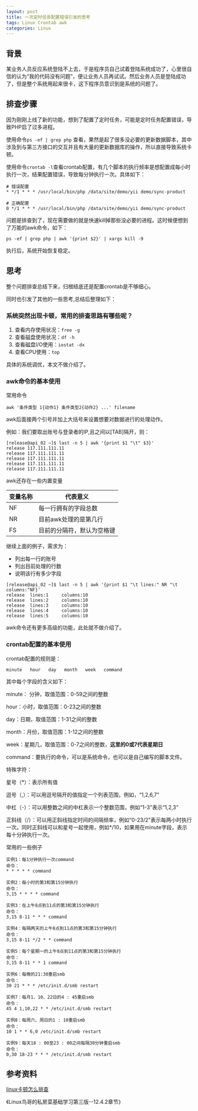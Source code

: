 ```yaml
---
layout: post
title: 一次定时任务配置错误引发的思考
tags: Linux Crontab awk
categories: Linux 
---
```


## 背景

某业务人员反应系统登陆不上去，于是程序员自己试着登陆系统成功了，心里很自信的认为“我的代码没有问题”，便让业务人员再试试。然后业务人员是登陆成功了，但是整个系统用起来很卡，这下程序员意识到是系统的问题了。

## 排查步骤

因为刚刚上线了新的功能，想到了配置了定时任务，可能是定时任务配置错误，导致PHP启了过多进程。

使用命令`ps -ef | grep php` 查看，果然是起了很多没必要的更新数据脚本，其中涉及到与第三方接口的交互并且有大量的更新数据库的操作，所以直接导致系统卡顿。

使用命令`crontab -l`查看crontab配置，有几个脚本的执行频率是想配置成每小时执行一次，结果配置错误，导致每分钟执行一次。具体如下：

```shell
# 错误配置
* */1 * * * /usr/local/bin/php /data/site/demo/yii demo/sync-product

# 正确配置
0 */1 * * * /usr/local/bin/php /data/site/demo/yii demo/sync-product
```

问题是排查到了，现在需要做的就是快速kill掉那些没必要的进程。这时候便想到了万能的awk命令，如下：

```shell
ps -ef | grep php | awk '{print $2}' | xargs kill -9
```

执行后，系统开始恢复稳定。

## 思考

整个问题排查总结下来，归根结底还是配置crontab是不够细心。

同时也引发了其他的一些思考,总结后整理如下：

### 系统突然出现卡顿，常用的排查思路有哪些呢？

1. 查看内存使用状况：`free -g`
2. 查看磁盘使用状况：`df -h`
3. 查看磁盘I/O使用：`iostat -dx`
4. 查看CPU使用：`top`

具体的系统调优，本文不做介绍了。

### awk命令的基本使用

常用命令

```shell
awk '条件类型 1{动作1} 条件类型2{动作2} ...' filename
```

awk后面接两个引号并加上大括号来设置想要对数据进行的处理动作。

例如：我们要取出账号与登录者的IP,且之间以[TAB]隔开，则：

```shell
[release@api_02 ~]$ last -n 5 | awk '{print $1 "\t" $3}'
release	117.111.111.11
release	117.111.111.11
release	117.111.111.11
release	117.111.111.11
release	117.111.111.11
```

awk还存在一些内置变量

| 变量名称 | 代表意义                   |
| -------- | -------------------------- |
| NF       | 每一行拥有的字段总数       |
| NR       | 目前awk处理的是第几行      |
| FS       | 目前的分隔符，默认为空格键 |

继续上面的例子，需求为：

- 列出每一行的账号
- 列出目前处理的行数
- 说明该行有多少字段

```shell
[release@api_02 ~]$ last -n 5 | awk '{print $1 "\t lines:" NR "\t columns:"NF}'
release	 lines:1	 columns:10
release	 lines:2	 columns:10
release	 lines:3	 columns:10
release	 lines:4	 columns:10
release	 lines:5	 columns:10
```

awk命令还有更多高级的功能，此处就不做介绍了。



### crontab配置的基本使用

crontab配置的规则是：

```she
minute   hour   day   month   week   command
```

其中每个字段的含义如下：

minute： 分钟，取值范围：0-59之间的整数

hour：小时，取值范围：0-23之间的整数

day：日期，取值范围：1-31之间的整数

month：月份，取值范围：1-12之间的整数

week：星期几，取值范围：0-7之间的整数，**这里的0或7代表星期日**

command：要执行的命令，可以是系统命令，也可以是自己编写的脚本文件。



特殊字符：

星号（*）：表示所有值

逗号（,）：可以用逗号隔开的值指定一个列表范围，例如，“1,2,6,7”

中杠（-）：可以用整数之间的中杠表示一个整数范围，例如“1-3”表示“1,2,3”

正斜线（/）：可以用正斜线指定时间的间隔频率，例如“0-23/2”表示每两小时执行一次。同时正斜线可以和星号一起使用，例如*/10，如果用在minute字段，表示每十分钟执行一次。



常用的一些例子

```shell
实例1：每1分钟执行一次command
命令：
* * * * * command
 
实例2：每小时的第3和第15分钟执行
命令：
3,15 * * * * command
 
实例3：在上午8点到11点的第3和第15分钟执行
命令：
3,15 8-11 * * * command
 
实例4：每隔两天的上午8点到11点的第3和第15分钟执行
命令：
3,15 8-11 */2 * * command
 
实例5：每个星期一的上午8点到11点的第3和第15分钟执行
命令：
3,15 8-11 * * 1 command
 
实例6：每晚的21:30重启smb 
命令：
30 21 * * * /etc/init.d/smb restart
 
实例7：每月1、10、22日的4 : 45重启smb 
命令：
45 4 1,10,22 * * /etc/init.d/smb restart
 
实例8：每周六、周日的1 : 10重启smb
命令：
10 1 * * 6,0 /etc/init.d/smb restart
 
实例9：每天18 : 00至23 : 00之间每隔30分钟重启smb 
命令：
0,30 18-23 * * * /etc/init.d/smb restart
```

## 参考资料

[linux卡顿怎么排查](<https://blog.csdn.net/single6/article/details/81176213>)

《Linux鸟哥的私房菜基础学习第三版--12.4.2章节》





